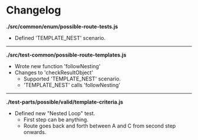 # Changelog

**./src/common/enum/possible-route-tests.js**
* Defined 'TEMPLATE_NEST' scenario.

---

**./src/test-common/possible-route-templates.js**
* Wrote new function 'followNesting'
* Changes to 'checkResultObject'
	* Supported 'TEMPLATE_NEST' scenario.
	* 'TEMPLATE_NEST' calls 'followNesting'

---

**./test-parts/possible/valid/template-criteria.js**
* Defined new "Nested Loop" test.
	* First step can be anything.
	* Route goes back and forth between A and C from second step onwards.